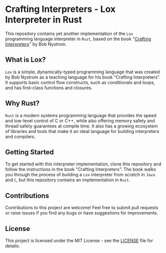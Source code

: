 # Crafting Interpreters - Lox Interpreter in Rust

This repository contains yet another implementation of the `Lox` programming language interpreter in `Rust`, based on the book "[Crafting Interpreters](https://craftinginterpreters.com/)" by Bob Nystrom.

## What is Lox?

`Lox` is a simple, dynamically-typed programming language that was created by Bob Nystrom as a teaching language for his book "Crafting Interpreters". It supports basic control flow constructs, such as conditionals and loops, and has first-class functions and closures.

## Why Rust?

`Rust` is a modern systems programming language that provides the speed and low-level control of C or C++, while also offering memory safety and thread safety guarantees at compile time. It also has a growing ecosystem of libraries and tools that make it an ideal language for building interpreters and compilers.

## Getting Started

To get started with this interpreter implementation, clone this repository and follow the instructions in the book "Crafting Interpreters". The book walks you through the process of building a `Lox` interpreter from scratch in `Java` and `C`, but this repository contains an implementation in `Rust`.

## Contributions

Contributions to this project are welcome! Feel free to submit pull requests or raise issues if you find any bugs or have suggestions for improvements.

## License

This project is licensed under the MIT License - see the [LICENSE](LICENSE) file for details.
